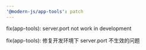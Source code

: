```yaml
---
'@modern-js/app-tools': patch
---
```


fix(app-tools): server.port not work in development

fix(app-tools): 修复开发环境下 server.port 不生效的问题
